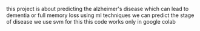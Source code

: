 this project is about predicting the alzheimer's disease which can lead to dementia or full memory loss using ml techniques
we can predict the stage of disease
we use svm for this 
this code works only in google colab
